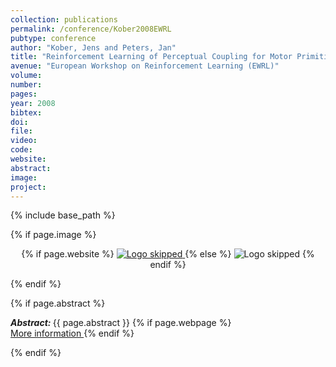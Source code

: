 ```yaml
---
collection: publications
permalink: /conference/Kober2008EWRL
pubtype: conference
author: "Kober, Jens and Peters, Jan"
title: "Reinforcement Learning of Perceptual Coupling for Motor Primitives"
avenue: "European Workshop on Reinforcement Learning (EWRL)"
volume: 
number: 
pages: 
year: 2008
bibtex: 
doi: 
file: 
video: 
code: 
website: 
abstract: 
image: 
project: 
---
```

{% include base_path %}

{% if page.image %}
<p align="center">
{% if page.website %}
<a href="{{ page.website }}"> <img src="{{  page.image }}" alt="Logo skipped" style="max-height:200px"/> </a>
{% else %}
<img src="{{  page.image }}" alt="Logo skipped" />
{% endif %}
</p>
{% endif %}

{% if page.abstract %}
<p> <strong> <em> Abstract: </em> </strong> {{ page.abstract }}
    {% if page.webpage %}
        <a href="{{ page.website}}"> <br> More information </a>
    {% endif %}
</p>
{% endif %}
